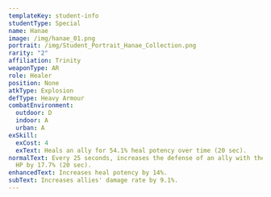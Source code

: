 ```yaml
---
templateKey: student-info
studentType: Special
name: Hanae
image: /img/hanae_01.png
portrait: /img/Student_Portrait_Hanae_Collection.png
rarity: "2"
affiliation: Trinity
weaponType: AR
role: Healer
position: None
atkType: Explosion
defType: Heavy Armour
combatEnvironment:
  outdoor: D
  indoor: A
  urban: A
exSkill:
  exCost: 4
  exText: Heals an ally for 54.1% heal potency over time (20 sec).
normalText: Every 25 seconds, increases the defense of an ally with the lowest
  HP by 17.7% (20 sec).
enhancedText: Increases heal potency by 14%.
subText: Increases allies' damage rate by 9.1%.
---
```

